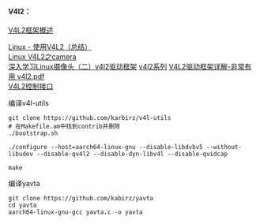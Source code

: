 
#### V4l2：
[V4L2框架概述](https://blog.csdn.net/u013904227/article/details/80718831)  

[Linux - 使用V4L2（总结）](https://blog.csdn.net/weixin_43707799/article/details/107821189)  
[Linux V4L2之camera](https://www.cnblogs.com/vedic/p/10763838.html)  
[深入学习Linux摄像头（二）v4l2驱动框架](https://blog.csdn.net/weixin_42462202/article/details/99680969) 
[v4l2系列](https://blog.csdn.net/cqxcool66/category_11276218.html)
[V4L2驱动框架详解-非常有用 v4l2.pdf](https://blog.csdn.net/weixin_42203498/article/details/126753239)  
[V4L2控制接口](https://blog.csdn.net/zzsxyl/article/details/124478369)


编译v4l-utils

```shell
git clone https://github.com/karbirz/v4l-utils
# 在Makefile.am中找到contrib并删除
./bootstrap.sh

./configure --host=aarch64-linux-gnu --disable-libdvbv5 --without-libudev --disable-qv4l2 --disable-dyn-libv4l --disable-qvidcap

make
```

编译yavta
```shell
git clone https://github.com/kabirz/yavta
cd yavta
aarch64-linux-gnu-gcc yavta.c -o yavta
```


